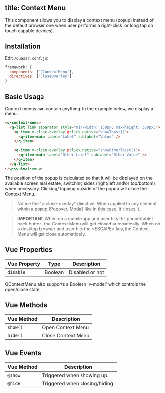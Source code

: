 title: Context Menu
---
This component allows you to display a context menu (popup) instead of the default browser one when user performs a right-click (or long tap on touch capable devices).
<input type="hidden" data-fullpage-demo="navigation/context-menu">

## Installation
Edit `/quasar.conf.js`:
```js
framework: {
  components: ['QContextMenu'],
  directives: ['CloseOverlay']
}
```

## Basic Usage
Context menus can contain anything. In the example below, we display a menu.

``` html
<q-context-menu>
  <q-list link separator style="min-width: 150px; max-height: 300px;">
    <q-item v-close-overlay @click.native="showToast()">
      <q-item-main label="Label" sublabel="Value" />
    </q-item>

    <q-item v-close-overlay @click.native="showOtherToast()">
      <q-item-main label="Other Label" sublabel="Other Value" />
    </q-item>
  </q-list>
</q-context-menu>
```

The position of the popup is calculated so that it will be displayed on the available screen real estate, switching sides (right/left and/or top/bottom) when necessary.
Clicking/Tapping outside of the popup will close the Context Menu.

> Notice the "v-close-overlay" directive. When applied to any element within a popup (Popover, Modal) like in this case, it closes it.

> **IMPORTANT**
> When on a mobile app and user hits the phone/tablet back button, the Context Menu will get closed automatically.
> When on a desktop browser and user hits the &lt;ESCAPE&gt; key, the Context Menu will get close automatically.

## Vue Properties
| Vue Property | Type | Description |
| --- | --- | --- |
| `disable` | Boolean | Disabled or not |

QContextMenu also supports a Boolean 'v-model' which controls the open/close state.

## Vue Methods
| Vue Method | Description |
| --- | --- |
| `show()` | Open Context Menu |
| `hide()` | Close Context Menu |

## Vue Events
| Vue Method | Description |
| --- | --- |
| `@show` | Triggered when showing up. |
| `@hide` | Triggered when closing/hiding. |
